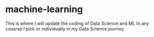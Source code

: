 # machine-learning
This is where I will update the coding of Data Science and ML In any cousrse I pick or individually in my Data Science journey

